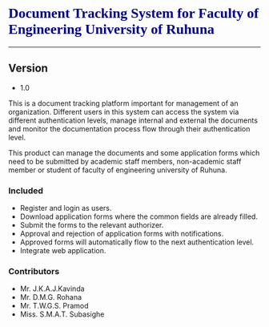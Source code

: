# <span style="font-family:calibry ; color: darkblue"> **Document Tracking System for Faculty of Engineering University of Ruhuna** </span>
***

## **Version**
* 1.0

This is a document tracking platform important for management of an organization. Different users in this system can access the system via different authentication levels, manage internal and external the documents and monitor the documentation process flow through their authentication level.

This product can manage the documents and some application forms which need to be submitted by academic staff members, non-academic staff member or student of faculty of engineering university of Ruhuna.
 
### **Included**

* Register and login as users.
* Download application forms where the common fields are already filled.
* Submit the forms to the relevant authorizer.
* Approval and rejection of application forms with notifications.
* Approved forms will automatically flow to the next authentication level.
* Integrate web application.

### **Contributors**

* Mr. J.K.A.J.Kavinda
* Mr. D.M.G. Rohana
* Mr. T.W.G.S. Pramod
* Miss. S.M.A.T. Subasighe
